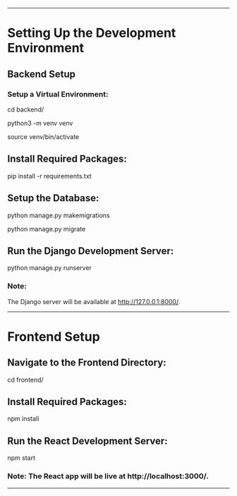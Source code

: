 ****

# Setting Up the Development Environment

## Backend Setup

### Setup a Virtual Environment:

cd backend/

python3 -m venv venv

source venv/bin/activate

## Install Required Packages:

pip install -r requirements.txt

## Setup the Database:

python manage.py makemigrations

python manage.py migrate

## Run the Django Development Server:

python manage.py runserver

### Note: 

The Django server will be available at http://127.0.0.1:8000/.

****

# Frontend Setup 

## Navigate to the Frontend Directory:

cd frontend/

## Install Required Packages:

npm install

## Run the React Development Server:

npm start

### Note: The React app will be live at http://localhost:3000/.

****